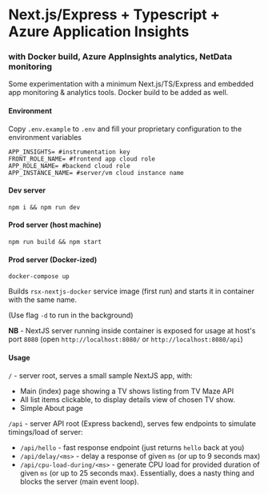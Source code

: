 # Next.js/Express + Typescript + Azure Application Insights

### with Docker build, Azure AppInsights analytics, NetData monitoring

Some experimentation with a minimum Next.js/TS/Express and embedded app monitoring & analytics tools.
Docker build to be added as well.

#### Environment

Copy `.env.example` to `.env` and fill your proprietary configuration to the environment variables
```
APP_INSIGHTS= #instrumentation key
FRONT_ROLE_NAME= #frontend app cloud role
APP_ROLE_NAME= #backend cloud role
APP_INSTANCE_NAME= #server/vm cloud instance name
```

#### Dev server

`npm i && npm run dev`

#### Prod server (host machine)

`npm run build && npm start`

#### Prod server (Docker-ized)

`docker-compose up`

Builds `rsx-nextjs-docker` service image (first run) and starts it in container with the same name.

(Use flag `-d` to run in the background)

**NB** - NextJS server running inside container is exposed for usage at host's port `8080`
(open `http://localhost:8080/` or `http://localhost:8080/api`)

#### Usage

`/` - server root, serves a small sample NextJS app, with:

* Main (index) page showing a TV shows listing from TV Maze API
* All list items clickable, to display details view of chosen TV show.
* Simple About page

`/api` - server API root (Express backend), serves few endpoints to simulate timings/load of server:

* `/api/hello` - fast response endpoint (just returns `hello` back at you)
* `/api/delay/<ms>` - delay a response of given `ms` (or up to 9 seconds max)
* `/api/cpu-load-during/<ms>` - generate CPU load for provided duration of given `ms` (or up to 25 seconds max). Essentially, does a nasty thing and blocks the server (main event loop).
